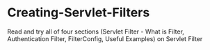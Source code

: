 # Creating-Servlet-Filters
Read and try all of four sections (Servlet Filter - What is Filter, Authentication Filter, FilterConfig, Useful Examples) on Servlet Filter 
